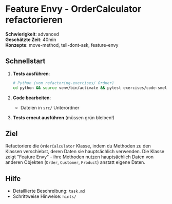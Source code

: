 # Feature Envy - OrderCalculator refactorieren

**Schwierigkeit**: advanced  
**Geschätzte Zeit**: 40min  
**Konzepte**: move-method, tell-dont-ask, feature-envy

## Schnellstart

1. **Tests ausführen**:
   ```bash
   # Python (vom refactoring-exercises/ Ordner)
   cd python && source venv/bin/activate && pytest exercises/code-smells/feature-envy/tests/ -v
   ```

2. **Code bearbeiten**: 
   - Dateien in `src/` Unterordner

3. **Tests erneut ausführen** (müssen grün bleiben!)

## Ziel

Refactoriere die `OrderCalculator` Klasse, indem du Methoden zu den Klassen verschiebst, deren Daten sie hauptsächlich verwenden. Die Klasse zeigt "Feature Envy" - ihre Methoden nutzen hauptsächlich Daten von anderen Objekten (`Order`, `Customer`, `Product`) anstatt eigene Daten.

## Hilfe

- Detaillierte Beschreibung: `task.md`
- Schrittweise Hinweise: `hints/`